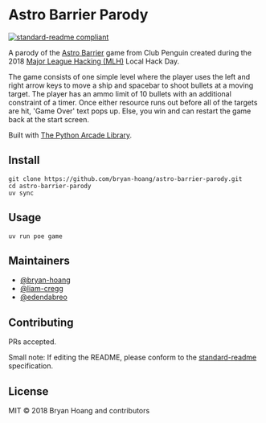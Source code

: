 # Astro Barrier Parody

[![standard-readme compliant](https://img.shields.io/badge/standard--readme-OK-green.svg?style=flat-square)](https://github.com/RichardLitt/standard-readme)

A parody of the [Astro Barrier][astro-barrier-wiki] game from Club Penguin
created during the 2018 [Major League Hacking (MLH)][mlh] Local Hack Day.

[mlh]: https://mlh.io/about
[astro-barrier-wiki]: https://clubpenguin.fandom.com/wiki/Astro_Barrier

The game consists of one simple level where the player uses the left and right
arrow keys to move a ship and spacebar to shoot bullets at a moving target. The
player has an ammo limit of 10 bullets with an additional constraint of a timer.
Once either resource runs out before all of the targets are hit, 'Game Over'
text pops up. Else, you win and can restart the game back at the start screen.

Built with [The Python Arcade Library][arcade].

[arcade]: https://github.com/pythonarcade/arcade

## Install

```console
git clone https://github.com/bryan-hoang/astro-barrier-parody.git
cd astro-barrier-parody
uv sync
```

## Usage

```console
uv run poe game
```

## Maintainers

- [@bryan-hoang](https://github.com/bryan-hoang)
- [@liam-cregg](https://github.com/liam-cregg)
- [@edendabreo](https://github.com/edendabreo)

## Contributing

PRs accepted.

Small note: If editing the README, please conform to the
[standard-readme](https://github.com/RichardLitt/standard-readme) specification.

## License

MIT © 2018 Bryan Hoang and contributors
